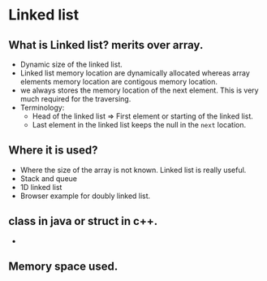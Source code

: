 # Linked list

## What is Linked list? merits over array.

- Dynamic size of the linked list.
- Linked list memory location are dynamically allocated whereas array elements memory location are contigous memory location.
- we always stores the memory location of the next element. This is very much required for the traversing.
- Terminology:
  - Head of the linked list => First element or starting of the linked list.
  - Last element in the linked list keeps the null in the `next` location.

## Where it is used?

- Where the size of the array is not known. Linked list is really useful.
- Stack and queue
- 1D linked list
- Browser example for doubly linked list.

## class in java or struct in c++.

-

## Memory space used.
